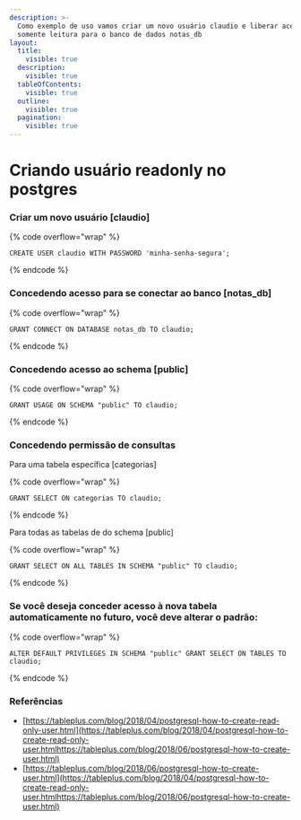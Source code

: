 ```yaml
---
description: >-
  Como exemplo de uso vamos criar um novo usuário claudio e liberar acesso
  somente leitura para o banco de dados notas_db
layout:
  title:
    visible: true
  description:
    visible: true
  tableOfContents:
    visible: true
  outline:
    visible: true
  pagination:
    visible: true
---
```


# Criando usuário readonly no postgres

### Criar um novo usuário \[claudio]

{% code overflow="wrap" %}
```plsql
CREATE USER claudio WITH PASSWORD 'minha-senha-segura';
```
{% endcode %}

### **Concedendo acesso para se conectar ao banco \[notas\_db]**

{% code overflow="wrap" %}
```plsql
GRANT CONNECT ON DATABASE notas_db TO claudio;
```
{% endcode %}

### **Concedendo acesso ao schema \[public]**

{% code overflow="wrap" %}
```plsql
GRANT USAGE ON SCHEMA "public" TO claudio;
```
{% endcode %}

### **Concedendo permissão de consultas**

Para uma tabela específica \[categorias]

{% code overflow="wrap" %}
```plsql
GRANT SELECT ON categorias TO claudio;
```
{% endcode %}

Para todas as tabelas de do schema \[public]

{% code overflow="wrap" %}
```plsql
GRANT SELECT ON ALL TABLES IN SCHEMA "public" TO claudio;
```
{% endcode %}

### **Se você deseja conceder acesso à nova tabela automaticamente no futuro, você deve alterar o padrão:**

{% code overflow="wrap" %}
```plsql
ALTER DEFAULT PRIVILEGES IN SCHEMA "public" GRANT SELECT ON TABLES TO claudio;
```
{% endcode %}

### Referências

* [https://tableplus.com/blog/2018/04/postgresql-how-to-create-read-only-user.html](https://tableplus.com/blog/2018/04/postgresql-how-to-create-read-only-user.htmlhttps://tableplus.com/blog/2018/06/postgresql-how-to-create-user.html)
* [https://tableplus.com/blog/2018/06/postgresql-how-to-create-user.html](https://tableplus.com/blog/2018/04/postgresql-how-to-create-read-only-user.htmlhttps://tableplus.com/blog/2018/06/postgresql-how-to-create-user.html)
